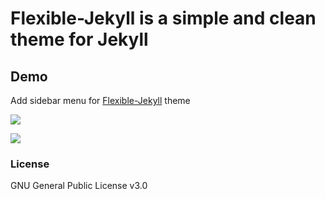 # Flexible-Jekyll is a simple and clean theme for Jekyll

## Demo

Add sidebar menu for [Flexible-Jekyll](https://github.com/artemsheludko/flexible-jekyll/) theme

![](https://github.com/shaoanlu/shaoanlu.github.io/blob/master/assets/img/flexible_jekyll.gif)

![](https://github.com/shaoanlu/shaoanlu.github.io/blob/master/assets/img/flexible_jekyll2.gif)

### License

GNU General Public License v3.0

